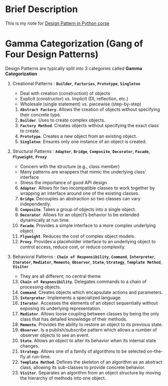 # Brief Description

This is my note for [Design Pattern in Python corse](https://www.udemy.com/course/design-patterns-python/)

# Gamma Categorization (Gang of Four Design Patterns)

Design Patterns are typically split into 3 categories called **Gamma Categorization**

1. Creational Patterns : **`Builder`**, **`Factories`**, **`Prototype`**, **`Singleton`**

   - Deal with creation (construction) of objects
   - Explicit (constructor) vs. Implicit (DI, reflection, etc.)
   - Wholesale (single statement) vs. piecewise (step-by-step)

   1. **`Abstract Factory`**. Allows the creation of objects without specifying their concrete type.
   2. **`Builder`**. Uses to create complex objects.
   3. **`Factory Method`**. Creates objects without specifying the exact class to create.
   4. **`Prototype`**. Creates a new object from an existing object.
   5. **`Singleton`**. Ensures only one instance of an object is created.

2. Structural Patterns : **`Adapter`**, **`Bridge`**, **`Composite`**, **`Decorator`**, **`Facade`**, **`Flyweight`**, **`Proxy`**

   - Concern with the structure (e.g., class member)
   - Many patterns are wrappers that mimic the underlying class' interface
   - Stress the importance of good API design

   6. **`Adapter`**. Allows for two incompatible classes to work together by wrapping an interface around one of the existing classes.
   7. **`Bridge`**. Decouples an abstraction so two classes can vary independently.
   8. **`Composite`**. Takes a group of objects into a single object.
   9. **`Decorator`**. Allows for an object’s behavior to be extended dynamically at run time.
   10. **`Facade`**. Provides a simple interface to a more complex underlying object.
   11. **`Flyweight`**. Reduces the cost of complex object models.
   12. **`Proxy`**. Provides a placeholder interface to an underlying object to control access, reduce cost, or reduce complexity.

3. Behavioral Patterns : **`Chain of Responsibility`**, **`Command`**, **`Interpreter`**, **`Iterator`**, **`Mediator`**, **`Memento`**, **`Observer`**, **`State`**, **`Strategy`**, **`Template Method`**, **`Visitor`**

   - They are all different; no central theme

   13. **`Chain of Responsibility`**. Delegates commands to a chain of processing objects.
   14. **`Command`**. Creates objects which encapsulate actions and parameters.
   15. **`Interpreter`**. Implements a specialized language.
   16. **`Iterator`**. Accesses the elements of an object sequentially without exposing its underlying representation.
   17. **`Mediator`**. Allows loose coupling between classes by being the only class that has detailed knowledge of their methods.
   18. **`Memento`**. Provides the ability to restore an object to its previous state.
   19. **`Observer`**. Is a publish/subscribe pattern which allows a number of observer objects to see an event.
   20. **`State`**. Allows an object to alter its behavior when its internal state changes.
   21. **`Strategy`**. Allows one of a family of algorithms to be selected on-the-fly at run-time.
   22. **`Template Method`**. Defines the skeleton of an algorithm as an abstract class, allowing its sub-classes to provide concrete behavior.
   23. **`Visitor`**. Separates an algorithm from an object structure by moving the hierarchy of methods into one object.
